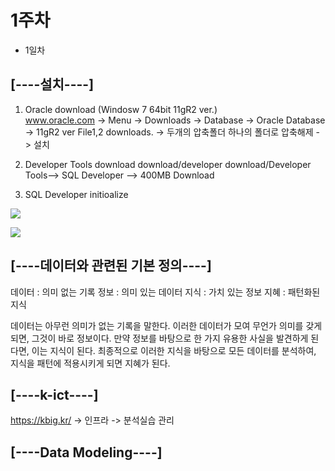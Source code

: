 # 1주차 

- 1일차

## [----설치----] 
1. Oracle download (Windosw 7 64bit 11gR2 ver.)\
www.oracle.com -> Menu -> Downloads -> Database -> Oracle Database -> 11gR2 ver File1,2 downloads. -> 두개의 압축폴더 하나의 폴더로 압축해제 -> 설치

2. Developer Tools download
download/developer download/Developer Tools--> SQL Developer --> 400MB Download

3. SQL Developer initioalize

![](https://raw.github.com/yoonkt200/DataScience/master/week1/week1_images/1.JPG)

![](https://raw.github.com/yoonkt200/DataScience/master/week1/week1_images/2.JPG)

## [----데이터와 관련된 기본 정의----]

데이터 : 의미 없는 기록
정보 : 의미 있는 데이터
지식 : 가치 있는 정보
지혜 : 패턴화된 지식

데이터는 아무런 의미가 없는 기록을 말한다.
이러한 데이터가 모여 무언가 의미를 갖게 되면, 그것이 바로 정보이다.
만약 정보를 바탕으로 한 가지 유용한 사실을 발견하게 된다면, 이는 지식이 된다.
최종적으로 이러한 지식을 바탕으로 모든 데이터를 분석하여, 지식을 패턴에 적용시키게 되면 지혜가 된다.

## [----k-ict----]
https://kbig.kr/ -> 인프라 -> 분석실습 관리

## [----Data Modeling----]
